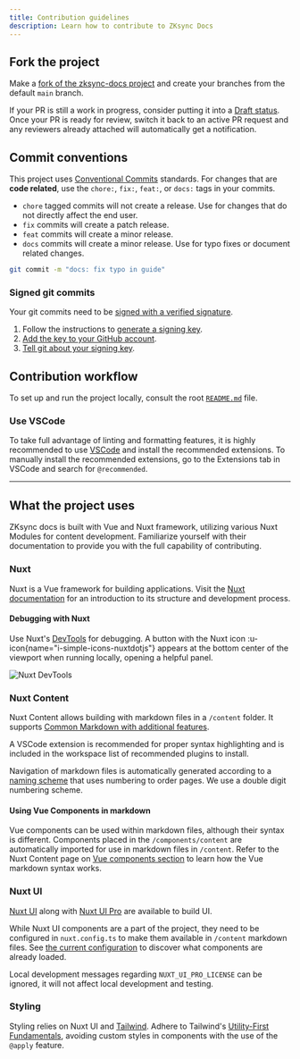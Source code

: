 ```yaml
---
title: Contribution guidelines
description: Learn how to contribute to ZKsync Docs
---
```


## Fork the project

Make a [fork of the zksync-docs project](https://github.com/matter-labs/zksync-docs/fork) and create your branches from the default `main` branch.

If your PR is still a work in progress, consider putting it into a [Draft status][github-draft-status].
Once your PR is ready for review, switch it back to an active PR request
and any reviewers already attached will automatically get a notification.

[github-draft-status]: https://docs.github.com/en/pull-requests/collaborating-with-pull-requests/proposing-changes-to-your-work-with-pull-requests/changing-the-stage-of-a-pull-request#converting-a-pull-request-to-a-draft

## Commit conventions

This project uses [Conventional Commits](https://www.conventionalcommits.org/en/v1.0.0/) standards.
For changes that are **code related**, use the `chore:`, `fix:`, `feat:`, or `docs:` tags in your commits.

- `chore` tagged commits will not create a release. Use for changes that do not directly affect the end user.
- `fix` commits will create a patch release.
- `feat` commits will create a minor release.
- `docs` commits will create a minor release. Use for typo fixes or document related changes.

```sh
git commit -m "docs: fix typo in guide"
```

### Signed git commits

Your git commits need to be [signed with a verified signature][github-verified-signature-commits].

1. Follow the instructions to [generate a signing key][github-generate-signing-key].
1. [Add the key to your GitHub account][github-add-key].
1. [Tell git about your signing key][github-signing-key].

[github-verified-signature-commits]: https://docs.github.com/en/authentication/managing-commit-signature-verification/about-commit-signature-verification
[github-generate-signing-key]: https://docs.github.com/en/authentication/managing-commit-signature-verification/generating-a-new-gpg-key
[github-add-key]: https://docs.github.com/en/authentication/managing-commit-signature-verification/adding-a-gpg-key-to-your-github-account
[github-signing-key]: https://docs.github.com/en/authentication/managing-commit-signature-verification/telling-git-about-your-signing-key

## Contribution workflow

To set up and run the project locally, consult the root [`README.md`][project-readme] file.

[project-readme]: %%zk_git_repo_zksync-docs%%?tab=readme-ov-file#-zksync-developer-documentation

### Use VSCode

To take full advantage of linting and formatting features, it is highly
recommended to use [VSCode](https://code.visualstudio.com/) and install the recommended extensions.
To manually install the recommended extensions, go to the Extensions tab
in VSCode and search for `@recommended`.

---
## What the project uses

ZKsync docs is built with Vue and Nuxt framework, utilizing various Nuxt Modules for content development.
Familiarize yourself with their documentation to provide you with the full capability of contributing.

### Nuxt

Nuxt is a Vue framework for building applications.
Visit the [Nuxt documentation](https://nuxt.com/docs/getting-started/introduction)
for an introduction to its structure and development process.

#### Debugging with Nuxt

Use Nuxt's [DevTools](https://devtools.nuxt.com/) for debugging.
A button with the Nuxt icon :u-icon{name="i-simple-icons-nuxtdotjs"}
appears at the bottom center of the viewport when running locally, opening a helpful panel.

![Nuxt DevTools](/images/nuxt-debugger.png)

### Nuxt Content

Nuxt Content allows building with markdown files in a `/content` folder.
It supports [Common Markdown with additional features](https://content.nuxt.com/usage/markdown).

A VSCode extension is recommended for proper syntax highlighting and is
included in the workspace list of recommended plugins to install.

Navigation of markdown files is automatically generated according to a [naming scheme](https://content.nuxt.com/usage/content-directory)
that uses numbering to order pages.
We use a double digit numbering scheme.

#### Using Vue Components in markdown

Vue components can be used within markdown files, although their syntax is different.
Components placed in the `/components/content` are automatically imported for use in markdown files in `/content`.
Refer to the Nuxt Content page on [Vue components section](https://content.nuxt.com/usage/markdown#vue-components)
to learn how the Vue markdown syntax works.

### Nuxt UI

[Nuxt UI](https://ui.nuxt.com/components/) along with
[Nuxt UI Pro](https://ui.nuxt.com/pro/components) are available to build UI.

While Nuxt UI components are a part of the project, they need to be configured in
`nuxt.config.ts` to make them available in `/content` markdown files.
See [the current configuration](https://github.com/matter-labs/docs-nuxt-template/blob/main/nuxt.config.ts#L35)
to discover what components are already loaded.

Local development messages regarding `NUXT_UI_PRO_LICENSE` can be ignored, it will not affect local development and testing.

### Styling

Styling relies on Nuxt UI and [Tailwind](https://tailwindcss.com/).
Adhere to Tailwind's [Utility-First Fundamentals](https://tailwindcss.com/docs/utility-first),
avoiding custom styles in components with the use of the `@apply` feature.
